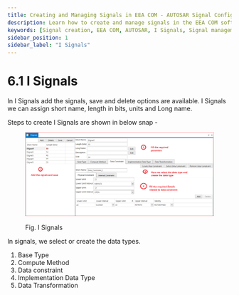 ```yaml
---
title: Creating and Managing Signals in EEA COM - AUTOSAR Signal Configuration
description: Learn how to create and manage signals in the EEA COM software for AUTOSAR systems. Configure I Signals with parameters such as short name, length (bits), units, and data types like Base Type, Compute Method, and Data Transformation. Ensure accurate data transmission by defining the appropriate signal attributes for your system.
keywords: [Signal creation, EEA COM, AUTOSAR, I Signals, Signal management, Base Type, Compute Method, Data Constraint]
sidebar_position: 1
sidebar_label: "I Signals"
---
```


# 6.1 I Signals
In I Signals add the signals, save and delete options are available. I Signals we can assign short name, length in bits, units and Long name.

Steps to create I Signals are shown in below snap -

<div class="text--center">

<figure>

![Signals](../assets/image35.webp "- Signals")
<figcaption>Fig. I Signals</figcaption>
</figure>
</div>

In signals, we select or create the data types.
1. Base Type
2. Compute Method
3. Data constraint
4. Implementation Data Type
5. Data Transformation 

